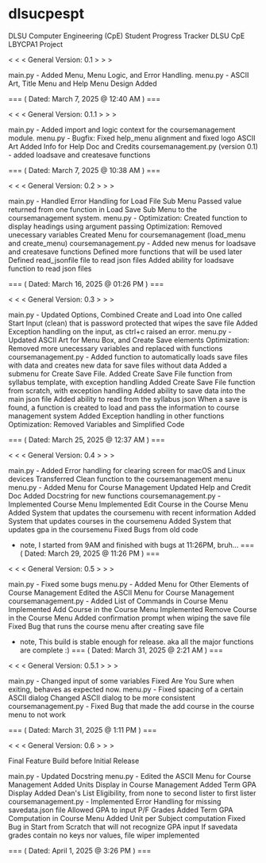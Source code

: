 # dlsucpespt
DLSU Computer Engineering (CpE) Student Progress Tracker
DLSU CpE LBYCPA1 Project


< < < General Version: 0.1 > > >
  
main.py - Added Menu, Menu Logic, and Error Handling.
menu.py - ASCII Art, Title Menu and Help Menu Design Added

=== ( Dated: March 7, 2025 @ 12:40 AM ) ===

< < < General Version: 0.1.1 > > >

main.py - Added import and logic context for the coursemanagement module.
menu.py - Bugfix: Fixed help_menu alignment and fixed logo ASCII Art
          Added Info for Help Doc and Credits
coursemanagement.py (version 0.1) - added loadsave and createsave functions

=== ( Dated: March 7, 2025 @ 10:38 AM ) ===

< < < General Version: 0.2 > > >

main.py -             Handled Error Handling for Load File Sub Menu
                      Passed value returned from one function in Load Save Sub Menu to the coursemanagement system.
menu.py -             Optimization: Created function to display headings using argument passing
                      Optimization: Removed unecessary variables
                      Created Menu for coursemanagement (load_menu and create_menu)
coursemanagement.py - Added new menus for loadsave and createsave functions
                      Defined more functions that will be used later
                      Defined read_jsonfile file to read json files
                      Added ability for loadsave function to read json files

=== ( Dated: March 16, 2025 @ 01:26 PM ) ===

< < < General Version: 0.3 > > >

main.py -             Updated Options, Combined Create and Load into One called Start
                      Input (clean) that is password protected that wipes the save file
                      Added Exception handling on the input, as ctrl+c raised an error.
menu.py -             Updated ASCII Art for Menu Box, and Create Save elements
                      Optimization: Removed more unecessary variables and replaced with functions
coursemanagement.py - Added function to automatically loads save files with data and creates new data for save files without data
                      Added a submenu for Create Save File.
                      Added Create Save File function from syllabus template, with exception handling
                      Added Create Save File function from scratch, with exception handling
                      Added ability to save data into the main json file
                      Added ability to read from the syllabus json
                      When a save is found, a function is created to load and pass the information to course management system
                      Added Exception handling in other functions
                      Optimization: Removed Variables and Simplified Code

=== ( Dated: March 25, 2025 @ 12:37 AM ) ===

< < < General Version: 0.4 > > >

main.py -             Added Error handling for clearing screen for macOS and Linux devices
                      Transferred Clean function to the coursemanagement menu
menu.py -             Added Menu for Course Management
                      Updated Help and Credit Doc
                      Added Docstring for new functions
coursemanagement.py - Implemented Course Menu
                      Implemented Edit Course in the Course Menu
                      Added System that updates the coursemenu with recent information
                      Added System that updates courses in the coursemenu
                      Added System that updates gpa in the coursemenu
                      Fixed Bugs from old code
                      
* note, I started from 9AM and finished with bugs at 11:26PM, bruh...
=== ( Dated: March 29, 2025 @ 11:26 PM ) ===
                      
< < < General Version: 0.5 > > >
                      
main.py -             Fixed some bugs
menu.py -             Added Menu for Other Elements of Course Management
                      Edited the ASCII Menu for Course Management
coursemanagement.py - Added List of Commands in Course Menu
                      Implemented Add Course in the Course Menu
                      Implemented Remove Course in the Course Menu
                      Added confirmation prompt when wiping the save file
                      Fixed Bug that runs the course menu after creating save file
                      
* note, This build is stable enough for release. aka all the major functions are complete :)
=== ( Dated: March 31, 2025 @ 2:21 AM ) ===

< < < General Version: 0.5.1 > > >
                      
main.py -             Changed input of some variables
                      Fixed Are You Sure when exiting, behaves as expected now.
menu.py -             Fixed spacing of a certain ASCII dialog
                      Changed ASCII dialog to be more consistent
coursemanagement.py - Fixed Bug that made the add course in the course menu to not work

=== ( Dated: March 31, 2025 @ 1:11 PM ) ===

< < < General Version: 0.6 > > >

Final Feature Build before Initial Release

main.py -             Updated Docstring
menu.py -             Edited the ASCII Menu for Course Management
                      Added Units Display in Course Management
                      Added Term GPA Display
                      Added Dean's List Eligibility, from none to second lister to first lister
coursemanagement.py - Implemented Error Handling for missing savedata.json file
                      Allowed GPA to input P/F Grades
                      Added Term GPA Computation in Course Menu
                      Added Unit per Subject computation
                      Fixed Bug in Start from Scratch that will not recognize GPA input
                      If savedata grades contain no keys nor values, file wiper implemented

=== ( Dated: April 1, 2025 @ 3:26 PM ) ===
